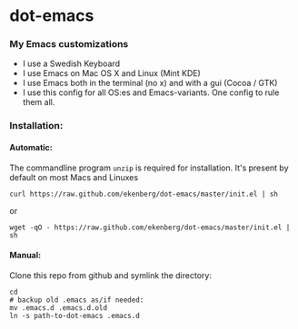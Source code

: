dot-emacs
=========

### My Emacs customizations

* I use a Swedish Keyboard
* I use Emacs on Mac OS X and Linux (Mint KDE)
* I use Emacs both in the terminal (no x) and with a gui (Cocoa / GTK)
* I use this config for all OS:es and Emacs-variants. One config to rule them all.

### Installation:

#### Automatic:
The commandline program ```unzip``` is required for installation. It's present by default on most Macs and Linuxes

    curl https://raw.github.com/ekenberg/dot-emacs/master/init.el | sh

or

    wget -qO - https://raw.github.com/ekenberg/dot-emacs/master/init.el | sh

#### Manual:

Clone this repo from github and symlink the directory:

    cd
    # backup old .emacs as/if needed:
    mv .emacs.d .emacs.d.old
    ln -s path-to-dot-emacs .emacs.d
